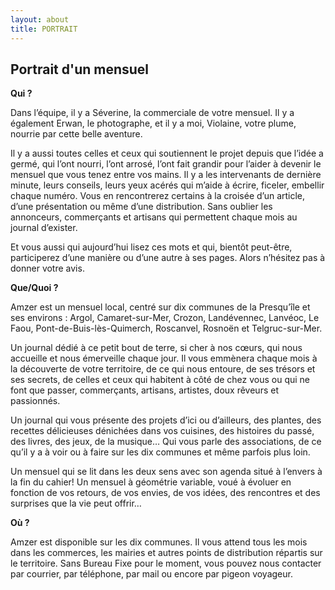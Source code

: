 ```yaml
---
layout: about
title: PORTRAIT
---
```


## Portrait d'un mensuel


**Qui ?**

Dans l’équipe, il y a Séverine, la commerciale de votre mensuel. Il y a également Erwan, le photographe, et il y a moi, Violaine, votre plume, nourrie par cette belle aventure.

Il y a aussi toutes celles et ceux qui soutiennent le projet depuis que l’idée a germé, qui l’ont nourri, l’ont arrosé, l’ont fait grandir pour l’aider à devenir le mensuel que vous tenez entre vos mains. Il y a les intervenants de dernière minute, leurs conseils, leurs yeux acérés qui m’aide à écrire, ficeler, embellir chaque numéro. Vous en rencontrerez certains à la croisée d’un article, d’une présentation ou même d’une distribution. Sans oublier les annonceurs, commerçants et artisans qui permettent chaque mois au journal d’exister.

Et vous aussi qui aujourd’hui lisez ces mots et qui, bientôt peut-être, participerez d’une manière ou d’une autre à ses pages. Alors n’hésitez pas à donner votre avis.

**Que/Quoi ?**

Amzer est un mensuel local, centré sur dix communes de la Presqu’île et ses environs : Argol, Camaret-sur-Mer, Crozon, Landévennec, Lanvéoc, Le Faou, Pont-de-Buis-lès-Quimerch, Roscanvel, Rosnoën et Telgruc-sur-Mer.

Un journal dédié à ce petit bout de terre, si cher à nos cœurs, qui nous accueille et nous émerveille chaque jour. Il vous emmènera chaque mois à la découverte de votre territoire, de ce qui nous entoure, de ses trésors et ses secrets, de celles et ceux qui habitent à côté de chez vous ou qui ne font que passer, commerçants, artisans, artistes, doux rêveurs et passionnés.

Un journal qui vous présente des projets d’ici ou d’ailleurs, des plantes, des recettes délicieuses dénichées dans vos cuisines, des histoires du passé, des livres, des jeux, de la musique… Qui vous parle des associations, de ce qu’il y a à voir ou à faire sur les dix communes et même parfois plus loin.

Un mensuel qui se lit dans les deux sens avec son agenda situé à l’envers à la fin du cahier! Un mensuel à géométrie variable, voué à évoluer en fonction de vos retours, de vos envies, de vos idées, des rencontres et des surprises que la vie peut offrir…

**Où ?**

Amzer est  disponible sur les dix communes. Il vous attend tous les mois dans les commerces, les mairies et autres points de distribution répartis sur le territoire. Sans Bureau Fixe pour le moment, vous pouvez nous contacter par courrier, par téléphone, par mail ou encore par pigeon voyageur.

